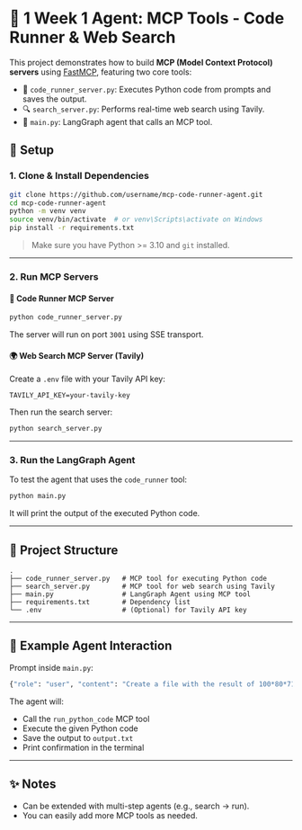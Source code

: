 # 🧠 1 Week 1 Agent: MCP Tools - Code Runner & Web Search

This project demonstrates how to build **MCP (Model Context Protocol) servers** using [FastMCP](https://github.com/affaalfiandy/fastmcp), featuring two core tools:
- 🧪 `code_runner_server.py`: Executes Python code from prompts and saves the output.
- 🔍 `search_server.py`: Performs real-time web search using Tavily.
- 🧠 `main.py`: LangGraph agent that calls an MCP tool.

## 🚀 Setup

### 1. Clone & Install Dependencies

```bash
git clone https://github.com/username/mcp-code-runner-agent.git
cd mcp-code-runner-agent
python -m venv venv
source venv/bin/activate  # or venv\Scripts\activate on Windows
pip install -r requirements.txt
```

> Make sure you have Python >= 3.10 and `git` installed.

---

### 2. Run MCP Servers

#### 🔧 Code Runner MCP Server

```bash
python code_runner_server.py
```

The server will run on port `3001` using SSE transport.

#### 🌍 Web Search MCP Server (Tavily)

Create a `.env` file with your Tavily API key:

```env
TAVILY_API_KEY=your-tavily-key
```

Then run the search server:

```bash
python search_server.py
```

---

### 3. Run the LangGraph Agent

To test the agent that uses the `code_runner` tool:

```bash
python main.py
```

It will print the output of the executed Python code.

---

## 📁 Project Structure

```
.
├── code_runner_server.py   # MCP tool for executing Python code
├── search_server.py        # MCP tool for web search using Tavily
├── main.py                 # LangGraph Agent using MCP tool
├── requirements.txt        # Dependency list
└── .env                    # (Optional) for Tavily API key
```

---

## 🧠 Example Agent Interaction

Prompt inside `main.py`:
```python
{"role": "user", "content": "Create a file with the result of 100*80*71*7+87"}
```

The agent will:
- Call the `run_python_code` MCP tool
- Execute the given Python code
- Save the output to `output.txt`
- Print confirmation in the terminal

---

## ✨ Notes

- Can be extended with multi-step agents (e.g., search → run).
- You can easily add more MCP tools as needed.

